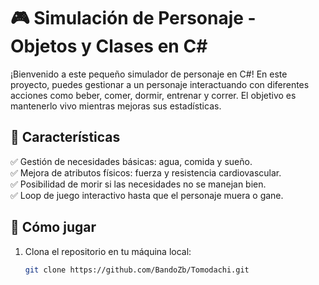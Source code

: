 # 🎮 Simulación de Personaje - Objetos y Clases en C#

¡Bienvenido a este pequeño simulador de personaje en C#! En este proyecto, puedes gestionar a un personaje interactuando con diferentes acciones como beber, comer, dormir, entrenar y correr. El objetivo es mantenerlo vivo mientras mejoras sus estadísticas.

## 📌 Características

✅ Gestión de necesidades básicas: agua, comida y sueño.  
✅ Mejora de atributos físicos: fuerza y resistencia cardiovascular.  
✅ Posibilidad de morir si las necesidades no se manejan bien.  
✅ Loop de juego interactivo hasta que el personaje muera o gane.  

## 🚀 Cómo jugar
1. Clona el repositorio en tu máquina local:  
   ```sh
   git clone https://github.com/BandoZb/Tomodachi.git

